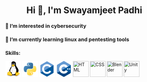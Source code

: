 <h1 align="center">Hi 👋, I'm Swayamjeet Padhi</h1>
<h3>👀 I’m interested in cybersecurity</h3>
<h3>🌱 I’m currently learning linux and pentesting tools</h3>
<h3 align="left">Skills:</h3>
<p align="left"> 
<a> <img src="https://raw.githubusercontent.com/devicons/devicon/master/icons/linux/linux-original.svg" title="Linux" width="50" height="50"/> </a> 
<a> <img src="https://raw.githubusercontent.com/devicons/devicon/master/icons/python/python-original.svg" title="Python" width="50" height="50"/> </a> 
<a> <img src="https://raw.githubusercontent.com/devicons/devicon/master/icons/c/c-original.svg" title="C" width="50" height="50"/> </a> 
<a> <img src="https://raw.githubusercontent.com/devicons/devicon/master/icons/cplusplus/cplusplus-original.svg" title="C++" width="50" height="50"/> </a> 
<a ><img src="https://cdn-icons-png.flaticon.com/128/732/732212.png" title="HTML" width="50" height="50"/> </a> 
<a> <img src="https://cdn-icons-png.flaticon.com/128/732/732190.png" title="CSS" width="50" height="50"/> </a> 
<a> <img src="https://upload.wikimedia.org/wikipedia/commons/thumb/0/0c/Blender_logo_no_text.svg/768px-Blender_logo_no_text.svg.png" title="Blender" width="50" height="50"/> </a> 
<a> <img src="https://cdn-icons-png.flaticon.com/128/5969/5969205.png" title="Unity" width="50" height="50"/> </a> </p>
